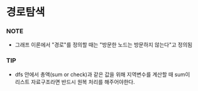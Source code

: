 # 경로탐색

### NOTE

- 그래프 이론에서 "경로"를 정의할 때는 "방문한 노드는 방문하지 않는다"고 정의됨

### TIP

- dfs 안에서 총액(sum or check)과 같은 값을 위해 지역변수를 계산할 때 sum이 리스트 자료구조라면 반드시 원복 처리를 해주어야한다.
